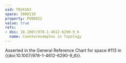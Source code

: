 ```yaml
---
uid: T024163
space: S000110
property: P000022
value: true
refs:
- doi: 10.1007/978-1-4612-6290-9_6
  name: Counterexamples in Topology
---
```


Asserted in the General Reference Chart for space #113 in
{{doi:10.1007/978-1-4612-6290-9_6}}.
